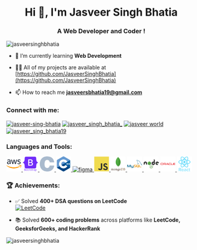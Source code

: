 <h1 align="center">Hi 👋, I'm Jasveer Singh Bhatia</h1>
<h3 align="center">A Web Developer and Coder !</h3>

<p align="left"> <img src="https://komarev.com/ghpvc/?username=jasveersinghbhatia&label=Profile%20views&color=0e75b6&style=flat" alt="jasveersinghbhatia" /> </p>

- 🌱 I’m currently learning **Web Development**

- 👨‍💻 All of my projects are available at [https://github.com/JasveerSinghBhatia](https://github.com/JasveerSinghBhatia)

- 📫 How to reach me **jasveersbhatia19@gmail.com**

<h3 align="left">Connect with me:</h3>
<p align="left">
<a href="https://linkedin.com/in/jasveer-sing-bhatia" target="blank"><img align="center" src="https://raw.githubusercontent.com/rahuldkjain/github-profile-readme-generator/master/src/images/icons/Social/linked-in-alt.svg" alt="jasveer-sing-bhatia" height="30" width="40" /></a>
<a href="https://instagram.com/jasveer_singh_bhatia_" target="blank"><img align="center" src="https://raw.githubusercontent.com/rahuldkjain/github-profile-readme-generator/master/src/images/icons/Social/instagram.svg" alt="jasveer_singh_bhatia_" height="30" width="40" /></a>
<a href="https://www.youtube.com/c/jasveer world" target="blank"><img align="center" src="https://raw.githubusercontent.com/rahuldkjain/github-profile-readme-generator/master/src/images/icons/Social/youtube.svg" alt="jasveer world" height="30" width="40" /></a>
<a href="https://www.leetcode.com/jasveer_sing_bhatia19" target="blank"><img align="center" src="https://raw.githubusercontent.com/rahuldkjain/github-profile-readme-generator/master/src/images/icons/Social/leet-code.svg" alt="jasveer_sing_bhatia19" height="30" width="40" /></a>
</p>

<h3 align="left">Languages and Tools:</h3>
<p align="left"> <a href="https://aws.amazon.com" target="_blank" rel="noreferrer"> <img src="https://raw.githubusercontent.com/devicons/devicon/master/icons/amazonwebservices/amazonwebservices-original-wordmark.svg" alt="aws" width="40" height="40"/> </a> <a href="https://getbootstrap.com" target="_blank" rel="noreferrer"> <img src="https://raw.githubusercontent.com/devicons/devicon/master/icons/bootstrap/bootstrap-plain-wordmark.svg" alt="bootstrap" width="40" height="40"/> </a> <a href="https://www.cprogramming.com/" target="_blank" rel="noreferrer"> <img src="https://raw.githubusercontent.com/devicons/devicon/master/icons/c/c-original.svg" alt="c" width="40" height="40"/> </a> <a href="https://www.w3schools.com/cpp/" target="_blank" rel="noreferrer"> <img src="https://raw.githubusercontent.com/devicons/devicon/master/icons/cplusplus/cplusplus-original.svg" alt="cplusplus" width="40" height="40"/> </a> <a href="https://www.figma.com/" target="_blank" rel="noreferrer"> <img src="https://www.vectorlogo.zone/logos/figma/figma-icon.svg" alt="figma" width="40" height="40"/> </a> <a href="https://developer.mozilla.org/en-US/docs/Web/JavaScript" target="_blank" rel="noreferrer"> <img src="https://raw.githubusercontent.com/devicons/devicon/master/icons/javascript/javascript-original.svg" alt="javascript" width="40" height="40"/> </a> <a href="https://www.mongodb.com/" target="_blank" rel="noreferrer"> <img src="https://raw.githubusercontent.com/devicons/devicon/master/icons/mongodb/mongodb-original-wordmark.svg" alt="mongodb" width="40" height="40"/> </a> <a href="https://www.mysql.com/" target="_blank" rel="noreferrer"> <img src="https://raw.githubusercontent.com/devicons/devicon/master/icons/mysql/mysql-original-wordmark.svg" alt="mysql" width="40" height="40"/> </a> <a href="https://nodejs.org" target="_blank" rel="noreferrer"> <img src="https://raw.githubusercontent.com/devicons/devicon/master/icons/nodejs/nodejs-original-wordmark.svg" alt="nodejs" width="40" height="40"/> </a> <a href="https://www.oracle.com/" target="_blank" rel="noreferrer"> <img src="https://raw.githubusercontent.com/devicons/devicon/master/icons/oracle/oracle-original.svg" alt="oracle" width="40" height="40"/> </a> <a href="https://reactjs.org/" target="_blank" rel="noreferrer"> <img src="https://raw.githubusercontent.com/devicons/devicon/master/icons/react/react-original-wordmark.svg" alt="react" width="40" height="40"/> </a> </p>

<h3 align="left">🏆 Achievements:</h3>

- ✅ Solved <strong>400+ DSA questions on LeetCode</strong>  
  <a href="https://leetcode.com/u/Jasveer_Singh_Bhatia19/" target="_blank">
    <img src="https://img.shields.io/badge/LeetCode-Visit_Profile-orange?style=for-the-badge&logo=leetcode" alt="LeetCode" />
  </a>

- 📚 Solved <strong>600+ coding problems</strong> across platforms like <strong>LeetCode, GeeksforGeeks, and HackerRank</strong>




<p><img align="center" src="https://github-readme-stats.vercel.app/api/top-langs?username=jasveersinghbhatia&show_icons=true&locale=en&layout=compact" alt="jasveersinghbhatia" /></p>
